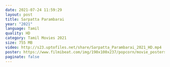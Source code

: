 ```yaml
---
date: 2021-07-24 11:59:29
layout: post
title: Sarpatta Parambarai
year: "2021"
language: Tamil
quality: HD
category: Tamil Movies 2021
size: 755 MB
video: http://s23.uptofiles.net/share/Sarpatta_Parambarai_2021_HD.mp4
poster: https://www.filmibeat.com/img/190x100x237/popcorn/movie_posters/sarpatta-20201202111830-18796.jpg
paginate: false
---
```

